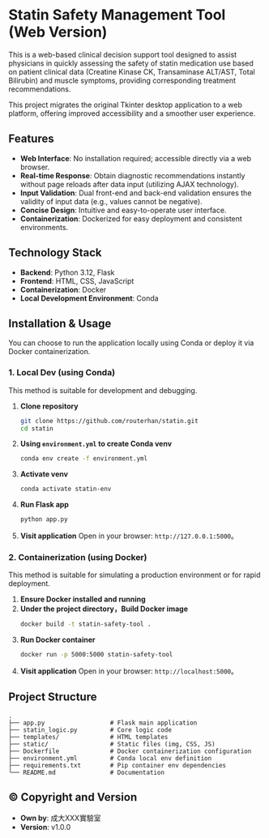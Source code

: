 # Statin Safety Management Tool (Web Version)

This is a web-based clinical decision support tool designed to assist physicians in quickly assessing the safety of statin medication use based on patient clinical data (Creatine Kinase CK, Transaminase ALT/AST, Total Bilirubin) and muscle symptoms, providing corresponding treatment recommendations.

This project migrates the original Tkinter desktop application to a web platform, offering improved accessibility and a smoother user experience.

## Features

-   **Web Interface**: No installation required; accessible directly via a web browser.
-   **Real-time Response**: Obtain diagnostic recommendations instantly without page reloads after data input (utilizing AJAX technology).
-   **Input Validation**: Dual front-end and back-end validation ensures the validity of input data (e.g., values cannot be negative).
-   **Concise Design**: Intuitive and easy-to-operate user interface.
-   **Containerization**: Dockerized for easy deployment and consistent environments.

## Technology Stack

-   **Backend**: Python 3.12, Flask
-   **Frontend**: HTML, CSS, JavaScript
-   **Containerization**: Docker
-   **Local Development Environment**: Conda

## Installation & Usage

You can choose to run the application locally using Conda or deploy it via Docker containerization.

### 1. Local Dev (using Conda)

This method is suitable for development and debugging.

1.  **Clone repository**
    ```bash
    git clone https://github.com/routerhan/statin.git
    cd statin
    ```
2.  **Using `environment.yml` to create Conda venv**
    ```bash
    conda env create -f environment.yml
    ```
3.  **Activate venv**
    ```bash
    conda activate statin-env
    ```
4.  **Run Flask app**
    ```bash
    python app.py
    ```
5.  **Visit application**
    Open in your browser: `http://127.0.0.1:5000`。

### 2. Containerization (using Docker)

This method is suitable for simulating a production environment or for rapid deployment.

1.  **Ensure Docker installed and running**
2.  **Under the project directory，Build Docker image**
    ```bash
    docker build -t statin-safety-tool .
    ```
3.  **Run Docker container**
    ```bash
    docker run -p 5000:5000 statin-safety-tool
    ```
4.  **Visit application**
    Open in your browser: `http://localhost:5000`。

## Project Structure

```
.
├── app.py                  # Flask main application
├── statin_logic.py         # Core logic code
├── templates/              # HTML templates
├── static/                 # Static files (img, CSS, JS)
├── Dockerfile              # Docker containerization configuration
├── environment.yml         # Conda local env definition
├── requirements.txt        # Pip container env dependencies
└── README.md               # Documentation
```

## ©️ Copyright and Version

-   **Own by**: 成大XXX實驗室
-   **Version**: v1.0.0